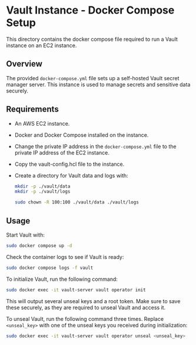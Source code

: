 # Vault Instance - Docker Compose Setup

This directory contains the docker compose file required to run a Vault instance on an EC2 instance.

## Overview

The provided `docker-compose.yml` file sets up a self-hosted Vault secret manager server.
This instance is used to manage secrets and sensitive data securely.

## Requirements

- An AWS EC2 instance.
- Docker and Docker Compose installed on the instance.

- Change the private IP address in the `docker-compose.yml` file to the private IP address of the EC2 instance.

- Copy the vault-config.hcl file to the instance.
- Create a directory for Vault data and logs with:
  ```bash
  mkdir -p ./vault/data
  mkdir -p ./vault/logs

  sudo chown -R 100:100 ./vault/data ./vault/logs
  ```

## Usage

Start Vault with:

```bash
sudo docker compose up -d
```

Check the container logs to see if Vault is ready:

```bash
sudo docker compose logs -f vault
```

To initialize Vault, run the following command:

```bash
sudo docker exec -it vault-server vault operator init
```

This will output several unseal keys and a root token.
Make sure to save these securely, as they are required to unseal Vault and access it.

To unseal Vault, run the following command three times.
Replace `<unseal_key>` with one of the unseal keys you received during initialization:

```bash
sudo docker exec -it vault-server vault operator unseal <unseal_key>
```
